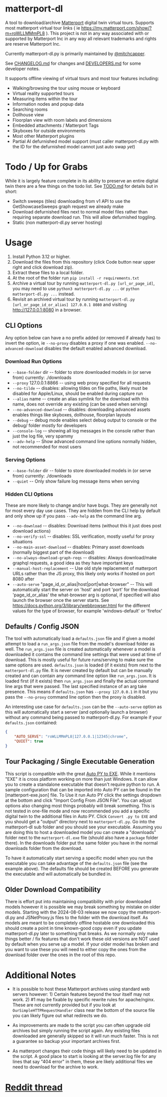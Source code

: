 # matterport-dl
A tool to download/archive [Matterport](https://matterport.com) digital twin virtual tours.  Supports most matterport virtual tour links ( ie https://my.matterport.com/show/?m=roWLLMMmPL8 ). This project is not in any way associated with or supported by Matterport Inc in any way all relevant trademarks and rights are reserve Matterport Inc. 

Currently matterport-dl.py is primarily maintained by [@mitchcapper](https://github.com/mitchcapper).

See [CHANGELOG.md](CHANGELOG.md) for changes and [DEVELOPERS.md](DEVELOPERS.md) for some developer notes.

It supports offline viewing of virtual tours and most tour features including:
- Walking/browsing the tour using mouse or keyboard
- Virtual reality supported tours
- Measuring items within the tour
- Information nodes and popup data
- Searching rooms
- Dollhouse view
- Floorplan view with room labels and dimensions
- Embedded attachments / Matterport Tags
- Skyboxes for outside environments
- Most other Matterport plugins
- Partial AI defurnished model support (must caller matterport-dl.py with the ID for the defurnished model cannot just auto swap *yet*)

# Todo / Up for Grabs
While it is largely feature complete in its ability to preserve an entire digital twin there are a few things on the todo list. See [TODO.md](TODO.md) for details but in short:
- Switch sweeps (tiles) downloading from v1 API to use the GetShowcaseSweeps graph request we already make
- Download defurnished files next to normal model files rather than requiring separate download run. This will allow defurnished toggling.
- Static (non matterport-dl.py server hosting)

# Usage

1. Install Python 3.12 or higher.
2. Download the files from this repository (click Code button near upper right and click download zip). 
3. Extract these files to a local folder.
4. At the root of the folder run `pip install -r requirements.txt`
5. Archive a virtual tour by running `matterport-dl.py [url_or_page_id]`, you may need to use `python3 matterport-dl.py ...` or `python matterport-dl.py ...` instead.
6. Revisit an archived virtual tour by running `matterport-dl.py [url_or_page_id_or_alias] 127.0.0.1 8080` and visiting http://127.0.0.1:8080 in a browser.

## CLI Options
Any option below can have a no prefix added (or removed if already has) to invert the option,  ie `--no-proxy` disables a proxy if one was enabled.  `--no-advanced-download` disables the default enabled advanced download.

### Download Run Options
- `--base-folder` dir -- folder to store downloaded models in (or serve from) currently: ./downloads
- `--proxy` 127.0.0.1:8866 -- using web proxy specified for all requests
- `--no-tilde`  -- disables: allowing tildes on file paths, likely must be disabled for Apple/Linux, should be enabled during capture run
- `--alias` name -- create an alias symlink for the download with this name, does not override any existing (can be used when serving)
- `--no-advanced-download`  -- disables: downloading advanced assets enables things like skyboxes, dollhouse, floorplan layouts
- `--debug`  -- debug mode enables select debug output to console or the debug/ folder mostly for developers
- `--console-log`  -- showing all log messages in the console rather than just the log file, very spammy
- `--adv-help`  -- Show advanced command line options normally hidden, not recommended for most users

### Serving Options
- `--base-folder` dir -- folder to store downloaded models in (or serve from) currently: ./downloads
- `--quiet`  -- Only show failure log message items when serving

### Hidden CLI Options
These are more likely to change and/or have bugs. They are generally not for most every day use cases. They are hidden from the CLI help by default and only show up if you pass `--adv-help` as the command line arg.
- `--no-download`  -- disables: Download items (without this it just does post download actions)
- `--no-verify-ssl`  -- disables: SSL verification, mostly useful for proxy situations
- `--no-main-asset-download`  -- disables: Primary asset downloads (normally biggest part of the download)
- `--no-always-download-graph-reqs`  -- disables: Always download/make graphql requests, a good idea as they have important keys
- `--manual-host-replacement`  -- Use old style replacement of matterport URLs rather than the JS proxy, this likely only works if hosted on port 8080 after
- `--auto-serve` "page_id_or_alias|host|port|what-browser" -- This will automatically start the server on 'host' and port 'port' for the download 'page_id_or_alias' the what-browser arg is optional, if specified will also launch the browser once the server starts.  See https://docs.python.org/3/library/webbrowser.html for the different values for the type of browser, for example 'windows-default' or 'firefox'

## Defaults / Config JSON
The tool with automatically load a `defaults.json` file and if given a model attempt to load a `run_args.json` file from the model's download folder as well.  The `run_args.json` file is created automatically whenever a model is downloaded it contains the command line settings that were used at time of download.  This is mostly useful for future runs/serving to make sure the same options are used.  `defaults.json` is loaded (if it exists) from next to the `matterport-dl.py` file.  It is never created by default but can be manually created and can contain any command line option like `run_args.json`.  It is loaded first (if it exists) then `run_args.json` and finally the actual command line args that were passed.  The last specified instance of an arg take presence.  This means if `defaults.json` has `--proxy 127.0.0.1` in it but you pass the `--no-proxy` command line option then the proxy is disabled.

An interesting use case for `defaults.json` can be the `--auto-serve` option as this will automatically start a server (and optionally launch a browser) without any command being passed to matterport-dl.py.  For example if your `defaults.json` contained:
```json
{
	"AUTO_SERVE": "roWLLMMmPL8|127.0.0.1|12345|chrome",
	"QUIET": true
}
```

## Tour Packaging / Single Executable Generation
This script is compatible with the great [Auto PY to EXE](https://github.com/brentvollebregt/auto-py-to-exe). While it mentions "EXE" it is cross platform working on more than just Windows.  It can allow you to create a standalone executable that doesn't require python to run.  A sample configuration that can be imported into Auto PY can be found in the [matterport-exe.json] file.  To Use it run Auto PY click the settings dropdown at the bottom and click "Import Config From JSON File".   You can adjust options also changing most things probably will break something.  This is not tested in one-file mode and now recommended you add a specific digital twin to the additional files in Auto PY.  Click `Convert .py to EXE` and you should get a "output" directory next to `matterport-dl.py`.   Go into the matterport-dl sub folder and you should see your executable.  Assuming you are doing this to host a downloaded model you can create a "downloads" folder next to the `matterport-dl.exe` file (should also have a `package` folder there).  In the downloads folder put the same folder you have in the normal downloads folder from the download.

To have it automatically start serving a specific model when you run the executable you can take advantage of the `defaults.json` file (see the example above).  The defaults file should be created BEFORE you generate the executable and will automatically be bundled in.

## Older Download Compatibility
There is effort put into maintaining compatibility with prior downloaded models however it is possible we may break something by mistake on older models.  Starting with the 2024-08-03 release we now copy the matterport-dl.py and JSNetProxy.js files to the folder with the download itself.  As models are meant to be completely offline hostable one downloaded this should create a point in time known-good copy even if you update matterport-dl.py later to something that breaks.  As we normally only make things better / fix features that don't work these old versions are NOT used by default when you serve up a model.  If your older model has broken and you want to use these you will need to either copy the ones from the download folder over the ones in the root of this repo.

# Additional Notes
* It is possible to host these Matterport archives using standard web servers however: 1) Certain features beyond the tour itself may not work.  2)  #1 may be fixable by specific rewrite rules for apache/nginx.  These are not currently provided but if you look at `OurSimpleHTTPRequestHandler` class near the bottom of the source file you can likely figure out what redirects we do.

* As improvements are made to the script you can often upgrade old archives but simply running the script again.  Any existing files downloaded are generally skipped so it will run much faster.  This is not a guarantee so backup your important archives first.

* As matterport changes their code things will likely need to be updated in the script. A good place to start is looking at the server.log file for any lines that say "404 error" in them, these are likely additional files we need to download for the archive to work.  

# [Reddit thread](https://www.reddit.com/r/DataHoarder/comments/nycjj4/release_matterportdl_a_tool_for_archiving/)
